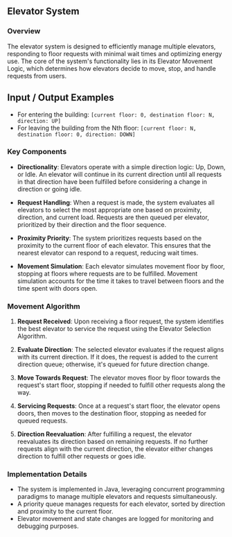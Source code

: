 ## Elevator System

### Overview

The elevator system is designed to efficiently manage multiple elevators, responding to floor requests with minimal wait times and optimizing energy use. The core of the system's functionality lies in its Elevator Movement Logic, which determines how elevators decide to move, stop, and handle requests from users.
## Input / Output Examples
- For entering the building: `[current floor: 0, destination floor: N, direction: UP]`
- For leaving the building from the Nth floor: `[current floor: N, destination floor: 0, direction: DOWN]`

### Key Components

- **Directionality**: Elevators operate with a simple direction logic: Up, Down, or Idle. An elevator will continue in its current direction until all requests in that direction have been fulfilled before considering a change in direction or going idle.

- **Request Handling**: When a request is made, the system evaluates all elevators to select the most appropriate one based on proximity, direction, and current load. Requests are then queued per elevator, prioritized by their direction and the floor sequence.

- **Proximity Priority**: The system prioritizes requests based on the proximity to the current floor of each elevator. This ensures that the nearest elevator can respond to a request, reducing wait times.

- **Movement Simulation**: Each elevator simulates movement floor by floor, stopping at floors where requests are to be fulfilled. Movement simulation accounts for the time it takes to travel between floors and the time spent with doors open.

### Movement Algorithm

1. **Request Received**: Upon receiving a floor request, the system identifies the best elevator to service the request using the Elevator Selection Algorithm.

2. **Evaluate Direction**: The selected elevator evaluates if the request aligns with its current direction. If it does, the request is added to the current direction queue; otherwise, it's queued for future direction change.

3. **Move Towards Request**: The elevator moves floor by floor towards the request's start floor, stopping if needed to fulfill other requests along the way.

4. **Servicing Requests**: Once at a request's start floor, the elevator opens doors, then moves to the destination floor, stopping as needed for queued requests.

5. **Direction Reevaluation**: After fulfilling a request, the elevator reevaluates its direction based on remaining requests. If no further requests align with the current direction, the elevator either changes direction to fulfill other requests or goes idle.

### Implementation Details

- The system is implemented in Java, leveraging concurrent programming paradigms to manage multiple elevators and requests simultaneously.
- A priority queue manages requests for each elevator, sorted by direction and proximity to the current floor.
- Elevator movement and state changes are logged for monitoring and debugging purposes.
